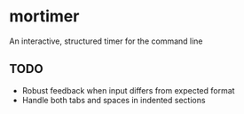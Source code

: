 # mortimer
An interactive, structured timer for the command line

## TODO
- Robust feedback when input differs from expected format
- Handle both tabs and spaces in indented sections
